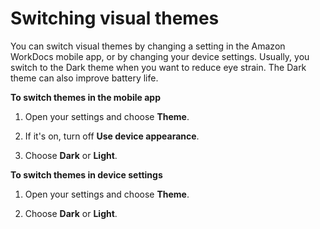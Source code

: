# Switching visual themes<a name="switch-themes-ios"></a>

You can switch visual themes by changing a setting in the Amazon WorkDocs mobile app, or by changing your device settings\. Usually, you switch to the Dark theme when you want to reduce eye strain\. The Dark theme can also improve battery life\.

**To switch themes in the mobile app**

1. Open your settings and choose **Theme**\.

1. If it's on, turn off **Use device appearance**\.

1. Choose **Dark** or **Light**\.

**To switch themes in device settings**

1. Open your settings and choose **Theme**\.

1. Choose **Dark** or **Light**\.